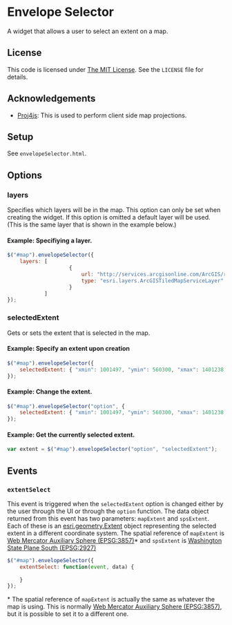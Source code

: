 ﻿Envelope Selector
=================

A widget that allows a user to select an extent on a map.

## License ##
This code is licensed under [The MIT License](http://opensource.org/licenses/MIT).  See the `LICENSE` file for details.

## Acknowledgements ##
* [Proj4js](https://github.com/bewest/proj4js): This is used to perform client side map projections.

## Setup ##
See `envelopeSelector.html`.

## Options ##

### layers ###
Specifies which layers will be in the map.  This option can only be set when creating the widget.  If this option is omitted a default layer will be used. (This is the same layer that is shown in the example below.)

#### Example: Specifiying a layer. ####
```javascript
$("#map").envelopeSelector({
	layers: [
					{
						url: "http://services.arcgisonline.com/ArcGIS/rest/services/World_Street_Map/MapServer/",
						type: "esri.layers.ArcGISTiledMapServiceLayer"
					}
			]
});
```

### selectedExtent ###
Gets or sets the extent that is selected in the map.

#### Example: Specify an extent upon creation ####
```javascript
$("#map").envelopeSelector({
	selectedExtent: { "xmin": 1001497, "ymin": 560300, "xmax": 1401238, "ymax": 872293, "spatialReference": { "wkid": 2927} }
});
```

#### Example: Change the extent. ####
```javascript
$("#map").envelopeSelector("option", {
	selectedExtent: { "xmin": 1001497, "ymin": 560300, "xmax": 1401238, "ymax": 872293, "spatialReference": { "wkid": 2927} }
});
```

#### Example: Get the currently selected extent. ####
```javascript
var extent = $("#map").envelopeSelector("option", "selectedExtent");
```

## Events ##

### `extentSelect` ###
This event is triggered when the `selectedExtent` option is changed either by the user through the UI or through the `option` function.
The data object returned from this event has two parameters: `mapExtent` and `spsExtent`.  Each of these is an [esri.geometry.Extent] object representing the selected extent in a different coordinate system.
The spatial reference of `mapExtent` is [Web Mercator Auxiliary Sphere (EPSG:3857)]* and `spsExtent` is [Washington State Plane South (EPSG:2927)]
```javascript
$("#map").envelopeSelector({
	extentSelect: function(event, data) {
		
	}
});
```

\* The spatial reference of `mapExtent` is actually the same as whatever the map is using.  This is normally [Web Mercator Auxiliary Sphere (EPSG:3857)], but it is possible to set it to a different one.

[esri.geometry.Extent]:(http://help.arcgis.com/en/webapi/javascript/arcgis/help/jsapi_start.htm#jsapi/extent.htm)
[Washington State Plane South (EPSG:2927)]:(http://spatialreference.org/ref/epsg/2927/)
[Web Mercator Auxiliary Sphere (EPSG:3857)]:(http://spatialreference.org/ref/sr-org/7483/)